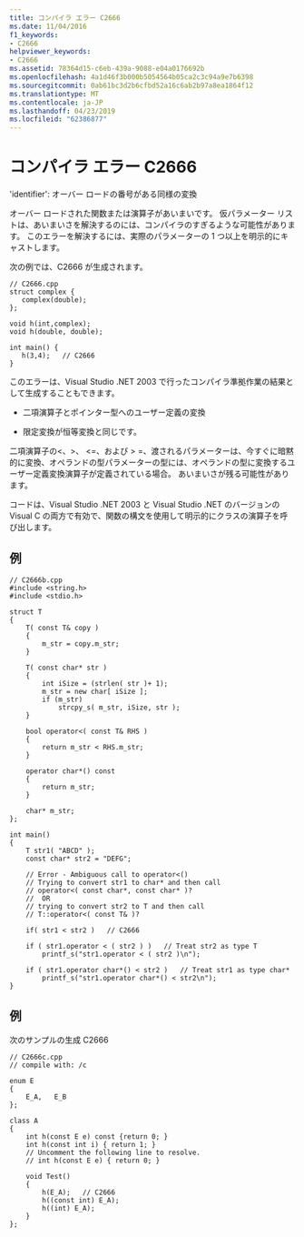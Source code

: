 ```yaml
---
title: コンパイラ エラー C2666
ms.date: 11/04/2016
f1_keywords:
- C2666
helpviewer_keywords:
- C2666
ms.assetid: 78364d15-c6eb-439a-9088-e04a0176692b
ms.openlocfilehash: 4a1d46f3b000b5054564b05ca2c3c94a9e7b6398
ms.sourcegitcommit: 0ab61bc3d2b6cfbd52a16c6ab2b97a8ea1864f12
ms.translationtype: MT
ms.contentlocale: ja-JP
ms.lasthandoff: 04/23/2019
ms.locfileid: "62386877"
---
```

# <a name="compiler-error-c2666"></a>コンパイラ エラー C2666

'identifier': オーバー ロードの番号がある同様の変換

オーバー ロードされた関数または演算子があいまいです。   仮パラメーター リストは、あいまいさを解決するのには、コンパイラのすぎるような可能性があります。  このエラーを解決するには、実際のパラメーターの 1 つ以上を明示的にキャストします。

次の例では、C2666 が生成されます。

```
// C2666.cpp
struct complex {
   complex(double);
};

void h(int,complex);
void h(double, double);

int main() {
   h(3,4);   // C2666
}
```

このエラーは、Visual Studio .NET 2003 で行ったコンパイラ準拠作業の結果として生成することもできます。

- 二項演算子とポインター型へのユーザー定義の変換

- 限定変換が恒等変換と同じです。

二項演算子の\<、>、 \<=、および > =、渡されるパラメーターは、今すぐに暗黙的に変換、オペランドの型パラメーターの型には、オペランドの型に変換するユーザー定義変換演算子が定義されている場合。 あいまいさが残る可能性があります。

コードは、Visual Studio .NET 2003 と Visual Studio .NET のバージョンの Visual C の両方で有効で、関数の構文を使用して明示的にクラスの演算子を呼び出します。

## <a name="example"></a>例

```
// C2666b.cpp
#include <string.h>
#include <stdio.h>

struct T
{
    T( const T& copy )
    {
        m_str = copy.m_str;
    }

    T( const char* str )
    {
        int iSize = (strlen( str )+ 1);
        m_str = new char[ iSize ];
        if (m_str)
            strcpy_s( m_str, iSize, str );
    }

    bool operator<( const T& RHS )
    {
        return m_str < RHS.m_str;
    }

    operator char*() const
    {
        return m_str;
    }

    char* m_str;
};

int main()
{
    T str1( "ABCD" );
    const char* str2 = "DEFG";

    // Error - Ambiguous call to operator<()
    // Trying to convert str1 to char* and then call
    // operator<( const char*, const char* )?
    //  OR
    // trying to convert str2 to T and then call
    // T::operator<( const T& )?

    if( str1 < str2 )   // C2666

    if ( str1.operator < ( str2 ) )   // Treat str2 as type T
        printf_s("str1.operator < ( str2 )\n");

    if ( str1.operator char*() < str2 )   // Treat str1 as type char*
        printf_s("str1.operator char*() < str2\n");
}
```

## <a name="example"></a>例

次のサンプルの生成 C2666

```
// C2666c.cpp
// compile with: /c

enum E
{
    E_A,   E_B
};

class A
{
    int h(const E e) const {return 0; }
    int h(const int i) { return 1; }
    // Uncomment the following line to resolve.
    // int h(const E e) { return 0; }

    void Test()
    {
        h(E_A);   // C2666
        h((const int) E_A);
        h((int) E_A);
    }
};
```